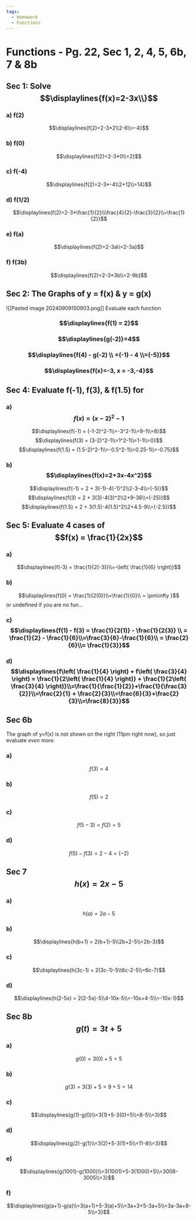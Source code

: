 ```yaml
---
tags:
  - Homework
  - Functions
---
```

# Functions - Pg. 22, Sec 1, 2, 4, 5, 6b, 7 & 8b

## Sec 1: Solve $$\displaylines{f(x)=2-3x\\}$$
### a) f(2)
$$\displaylines{f(2)=2-3*2\\2-6\\=-4}$$
### b) f(0)
$$\displaylines{f(2)=2-3*0\\=2}$$
### c) f(-4)
$$\displaylines{f(2)=2-3*-4\\2+12\\=14}$$
### d) f(1/2)
$$\displaylines{f(2)=2-3*\frac{1}{2}\\\frac{4}{2}-\frac{3}{2}\\=\frac{1}{2}}$$
### e) f(a)
$$\displaylines{f(2)=2-3a\\=2-3a}$$
### f) f(3b)
$$\displaylines{f(2)=2-3*3b\\=2-9b}$$


## Sec 2: The Graphs of y = f(x) & y = g(x)
![[Pasted image 20240909150903.png]]
Evaluate each function
### $$\displaylines{f(1) = 2}$$
### $$\displaylines{g(-2)}=4$$
### $$\displaylines{f(4) - g(-2) \\ =(-1) - 4 \\=(-5)}$$
### $$\displaylines{f(x)=-3, x = -3,-4}$$
## Sec 4: Evaluate f(-1), f(3), & f(1.5) for
### a) $$f(x)=(x-2)^2-1$$
$$\displaylines{f(-1) = (-1-2)^2-1\\=-3^2-1\\=9-1\\=8}$$
$$\displaylines{f(3) = (3-2)^2-1\\=1^2-1\\=1-1\\=0}$$
$$\displaylines{f(1.5) = (1.5-2)^2-1\\=-0.5^2-1\\=0.25-1\\=-0.75}$$

### b) $$\displaylines{f(x)=2+3x-4x^2}$$
$$\displaylines{f(-1) = 2 + 3(-1)-4(-1)^2\\2-3-4\\=(-5)}$$$$\displaylines{f(3) = 2 + 3(3)-4(3)^2\\2+9-36\\=(-25)}$$$$\displaylines{f(1.5) = 2 + 3(1.5)-4(1.5)^2\\2+4.5-9\\=(-2.5)}$$
## Sec 5: Evaluate 4 cases of $$f(x) = \frac{1}{2x}$$
### a) 
$$\displaylines{f(-3) = \frac{1}{2(-3)}\\=-\left( \frac{1}{6} \right)}$$
### b) 
$$\displaylines{f(0) = \frac{1}{2(0)}\\=\frac{1}{0}\\ = \pm\infty }$$
or undefined if you are no fun...
### c) $$\displaylines{f(1) - f(3) = \frac{1}{2(1)} - \frac{1}{2(3)} \\ = \frac{1}{2} - \frac{1}{6}\\=\frac{3}{6}-\frac{1}{6}\\ = \frac{2}{6}\\= \frac{1}{3}}$$

### d) $$\displaylines{f\left( \frac{1}{4} \right) + f\left( \frac{3}{4} \right) = \frac{1}{2\left( \frac{1}{4} \right)} + \frac{1}{2\left( \frac{3}{4} \right)}\\=\frac{1}{\frac{1}{2}}+\frac{1}{\frac{3}{2}}\\=\frac{2}{1} + \frac{2}{3}\\=\frac{6}{3}+\frac{2}{3}\\=\frac{8}{3}}$$

## Sec 6b
The graph of y=f(x) is not shown on the right (11pm right now), so just evaluate *even more*.
### a) 
$$f(3)=4$$
### b) 
$$f(5)=2$$
### c) 
$$f(5-3)=f(2)=5$$
### d) 
$$f(5)-f(3)=2-4=(-2)$$


## Sec 7 $$h(x) = 2x - 5$$
### a) 
$$h(a) = 2a-5$$
### b) 
$$\displaylines{h(b+1) = 2(b+1)-5\\2b+2-5\\=2b-3}$$
### c) 
$$\displaylines{h(3c-1) = 2(3c-1)-5\\6c-2-5\\=6c-7}$$
### d) 
$$\displaylines{h(2-5x) = 2(2-5x)-5\\4-10x-5\\=-10x+4-5\\=-10x-1}$$

## Sec 8b $$g(t) = 3t + 5$$
### a) 
$$g(0)=3(0)+5=5$$
### b) 
$$g(3)=3(3)+5=9+5=14$$
### c) 
$$\displaylines{g(1)-g(0)\\=3(1)+5-3(0)+5\\=8-5\\=3}$$
### d) 
$$\displaylines{g(2)-g(1)\\=3(2)+5-3(1)+5\\=11-8\\=3}$$
### e)
$$\displaylines{g(1001)-g(1000)\\=3(1001)+5-3(1000)+5\\=3008-3005\\=3}$$
### f)
$$\displaylines{g(a+1)-g(a)\\=3(a+1)+5-3(a)+5\\=3a+3+5-3a+5\\=3a-3a+8-5\\=3}$$